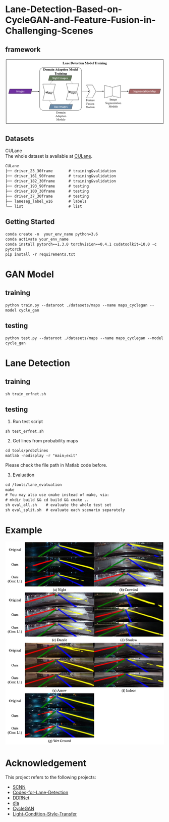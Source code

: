 # Lane-Detection-Based-on-CycleGAN-and-Feature-Fusion-in-Challenging-Scenes


## framework
![images](https://github.com/Chris871029nose/Lane-Detection-Based-on-CycleGAN-and-Feature-Fusion-in-Challenging-Scenes/blob/main/data/framework.png)
## Datasets
CULane  
The whole dataset is available at [CULane](https://xingangpan.github.io/projects/CULane.html).
```
CULane
├── driver_23_30frame       # training&validation
├── driver_161_90frame      # training&validation
├── driver_182_30frame      # training&validation
├── driver_193_90frame      # testing
├── driver_100_30frame      # testing
├── driver_37_30frame       # testing
├── laneseg_label_w16       # labels
└── list                    # list
```
## Getting Started
```
conda create -n  your_env_name python=3.6
conda activate your_env_name
conda install pytorch==1.3.0 torchvision==0.4.1 cudatoolkit=10.0 -c pytorch
pip install -r requirements.txt 
```
# GAN Model
## training
```
python train.py --dataroot ./datasets/maps --name maps_cyclegan --model cycle_gan
```
## testing
```
python test.py --dataroot ./datasets/maps --name maps_cyclegan --model cycle_gan
```
# Lane Detection
## training
```
sh train_erfnet.sh
```
## testing
1. Run test script
```
sh test_erfnet.sh
```
2. Get lines from probability maps
```
cd tools/prob2lines
matlab -nodisplay -r "main;exit"
```
Please check the file path in Matlab code before.

3. Evaluation
```
cd /tools/lane_evaluation
make
# You may also use cmake instead of make, via:
# mkdir build && cd build && cmake ..
sh eval_all.sh    # evaluate the whole test set
sh eval_split.sh  # evaluate each scenario separately
```
# Example
![images](https://github.com/Chris871029nose/Lane-Detection-Based-on-CycleGAN-and-Feature-Fusion-in-Challenging-Scenes/blob/main/data/result2.png)
# Acknowledgement
This project refers to the following projects:

* [SCNN](https://github.com/XingangPan/SCNN)
* [Codes-for-Lane-Detection](https://github.com/cardwing/Codes-for-Lane-Detection)
* [DDRNet](https://github.com/ydhongHIT/DDRNet)
* [dla](https://github.com/ucbdrive/dla)
* [CycleGAN](https://github.com/junyanz/pytorch-CycleGAN-and-pix2pix)
* [Light-Condition-Style-Transfer](https://github.com/Chenzhaowei13/Light-Condition-Style-Transfer?tab=readme-ov-file#acknowledgement)
